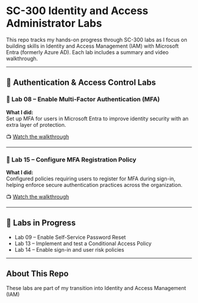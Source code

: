 # SC-300 Identity and Access Administrator Labs

This repo tracks my hands-on progress through SC-300 labs as I focus on building skills in Identity and Access Management (IAM) with Microsoft Entra (formerly Azure AD). Each lab includes a summary and video walkthrough.

---

## 🔐 Authentication & Access Control Labs

### 🔐 Lab 08 – Enable Multi-Factor Authentication (MFA)
**What I did:**  
Set up MFA for users in Microsoft Entra to improve identity security with an extra layer of protection.

📺 [Watch the walkthrough](https://youtu.be/qAM5ESiFXjk?si=oXJDhD0hvDa4O7uK)

---

### 🔐 Lab 15 – Configure MFA Registration Policy  
**What I did:**  
Configured policies requiring users to register for MFA during sign-in, helping enforce secure authentication practices across the organization.

📺 [Watch the walkthrough](https://youtu.be/CR7KnYjoF0c?si=B8GTjWHYFL3iSwZH)

---

## 🔄 Labs in Progress

- Lab 09 – Enable Self-Service Password Reset  
- Lab 13 – Implement and test a Conditional Access Policy  
- Lab 14 – Enable sign-in and user risk policies  

---

## About This Repo
These labs are part of my transition into Identity and Access Management (IAM)
